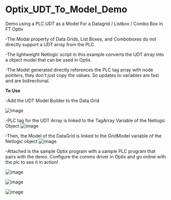 # Optix_UDT_To_Model_Demo
Demo using a PLC UDT as a Model For a Datagrid / Listbox / Combo Box in FT Optix

  -The Modal property of Data Grids, List Boxes, and Comboboxes do not directly support a UDT array from the PLC.
  
  -The lightweight Netlogic script in this example converts the UDT array into a object model that can be used in Optix.
  
  -The Model generated directly references the PLC tag array with node pointers, they don't just copy the values. So updates to variables are fast and are bidirectional.


**To Use**

  -Add the UDT Model Builder to the Data Grid

![image](https://github.com/user-attachments/assets/11d6182b-dc4c-47e2-acc7-59fde3c26de1)


  -PLC tag for the UDT Array is linked to the TagArray Variable of the Netlogic Object
![image](https://github.com/user-attachments/assets/8abdf775-6c37-41d6-8fb1-26a57107fc14)


  -Then, the Model of the DataGrid is linked to the GridModel variable of the Netlogic object
![image](https://github.com/user-attachments/assets/d59b74d1-9138-454c-a76c-3e8b8aecdbf1)


  -Attached is the sample Optix program with a sample PLC program that pairs with the demo. Configure the comms driver in Optix and go online with the plc to see it in action!

![image](https://github.com/user-attachments/assets/5d5ad579-dc00-4a16-8e9c-180fde88217c)

![image](https://github.com/user-attachments/assets/db0490da-2497-4f86-8dd8-e4c6b5effc9b)

![image](https://github.com/user-attachments/assets/714fcfa5-e8e8-471f-a054-78d08d3dd6d9)




